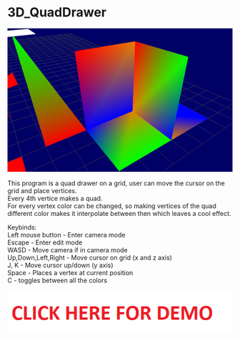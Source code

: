 # 3D_QuadDrawer
![alt text](https://github.com/kwonghua/3D_QuadDrawer/blob/main/example.png)

This program is a quad drawer on a grid, user can move the cursor on the grid and place vertices.  
Every 4th vertice makes a quad.  
For every vertex color can be changed, so making vertices of the quad different color makes it interpolate between then which leaves a cool effect.  
  
Keybinds:  
Left mouse button - Enter camera mode  
Escape - Enter edit mode  
WASD - Move camera if in camera mode  
Up,Down,Left,Right - Move cursor on grid (x and z axis)  
J, K - Move cursor up/down (y axis)  
Space - Places a vertex at current position  
C - toggles between all the colors  

  [![CLICK HERE FOR DEMO](https://github.com/kwonghua/3D_QuadDrawer/blob/main/demo%20link.png)](https://www.youtube.com/watch?v=vOr3hTKzJ0Y)  

